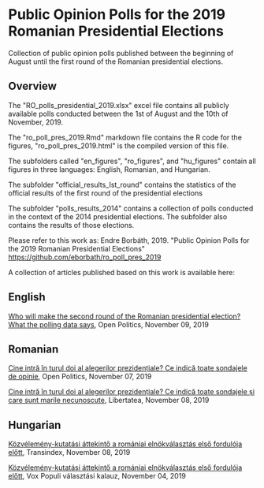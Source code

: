 # Public Opinion Polls for the 2019 Romanian Presidential Elections

Collection of public opinion polls published between the beginning of August until the first round of the Romanian presidential elections.

## Overview

The "RO_polls_presidential_2019.xlsx" excel file contains all publicly available polls conducted between the 1st of August and the 10th of November, 2019.

The "ro_poll_pres_2019.Rmd" markdown file contains the R code for the figures, "ro_poll_pres_2019.html" is the compiled version of this file.

The subfolders called "en_figures", "ro_figures", and "hu_figures" contain all figures in three languages: English, Romanian, and Hungarian.

The subfolder "official_results_Ist_round" contains the statistics of the official results of the first round of the presidential elections

The subfolder "polls_results_2014" contains a collection of polls conducted in the context of the 2014 presidential elections. The subfolder also contains the results of those elections.

Please refer to this work as:
Endre Borbáth, 2019. "Public Opinion Polls for the 2019 Romanian Presidential Elections" https://github.com/eborbath/ro_poll_pres_2019

A collection of articles published based on this work is available here:

## English

<a href="https://www.openpolitics.ro/who-will-make-the-second-round-of-the-romanian-presidential-election-what-the-polling-data-says/"  target="_blank"> Who will make the second round of the Romanian presidential election? What the polling data says</a>, Open Politics, November 09, 2019

## Romanian

<a href="https://www.openpolitics.ro/cine-intra-in-turul-doi-al-alegerilor-prezidentiale-ce-indica-toate-sondajele-de-opinie/"  target="_blank"> Cine intră în turul doi al alegerilor prezidențiale? Ce indică toate sondajele de opinie</a>, Open Politics, November 07, 2019

<a href="https://www.libertatea.ro/stiri/cine-intra-in-turul-doi-al-alegerilor-prezidentiale-ce-indica-toate-sondajele-2794689"  target="_blank"> Cine intră în turul doi al alegerilor prezidențiale? Ce indică toate sondajele ﻿și care sunt marile necunoscute</a>, Libertatea, November 08, 2019

## Hungarian

<a href="http://itthon.transindex.ro/?cikk=28116&kozvelemenykutatasi_attekinto_az_elnokvalasztas_elso_forduloja_elott"  target="_blank"> Közvélemény-kutatási áttekintő a romániai elnökválasztás első fordulója előtt</a>, Transindex, November 08, 2019

<a href="https://kozvelemeny.wordpress.com/2019/11/04/kozvelemeny-kutatasi-attekinto-a-romaniai-elnokvalasztas-elso-forduloja-elott/"  target="_blank"> Közvélemény-kutatási áttekintő a romániai elnökválasztás első fordulója előtt</a>, Vox Populi választási kalauz, November 04, 2019

